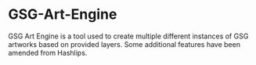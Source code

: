 # GSG-Art-Engine

GSG Art Engine is a tool used to create multiple different instances of GSG artworks based on provided layers. 
Some additional features have been amended from Hashlips.
